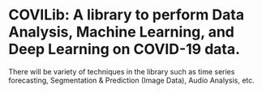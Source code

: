 # COVILib: A library to perform Data Analysis, Machine Learning, and Deep Learning on COVID-19 data.

There will be variety of techniques in the library such as time series forecasting, Segmentation & Prediction (Image Data), Audio Analysis, etc.
